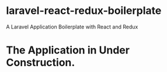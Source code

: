 # laravel-react-redux-boilerplate
A Laravel Application Boilerplate with React and Redux

# The Application in Under Construction.
